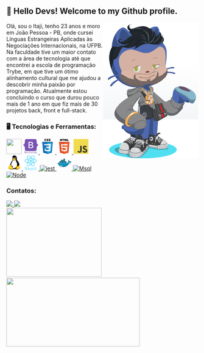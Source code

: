 ## 👋 Hello Devs! Welcome to my Github profile.

<img align="right" width="250px" src="./image/octopus.png">

Olá, sou o Itaji, tenho 23 anos e moro em João Pessoa - PB, onde cursei Línguas Estrangeiras Aplicadas às Negociações Internacionais, na UFPB. Na faculdade tive um maior contato com a área de tecnologia até que encontrei a escola de programação Trybe, em que tive um ótimo alinhamento cultural que me ajudou a descobrir minha paixão por programação. Atualmente estou concluindo o curso que durou pouco mais de 1 ano em que fiz mais de 30 projetos back, front e full-stack.


### 🖥️ Tecnologias e Ferramentas: 
<p align="left">
  <img src="https://cdn.jsdelivr.net/gh/devicons/devicon/icons/git/git-original.svg" width="40" height="40"/>
  <a href="https://getbootstrap.com" target="_blank" rel="noreferrer">
    <img src="https://raw.githubusercontent.com/devicons/devicon/master/icons/bootstrap/bootstrap-plain-wordmark.svg"           alt="bootstrap" width="40" height="40"/>
  </a>
  <a href="https://www.w3schools.com/css/" target="_blank" rel="noreferrer">
    <img src="https://raw.githubusercontent.com/devicons/devicon/master/icons/css3/css3-original-wordmark.svg"                  alt="css3" width="40" height="40"/>
  </a>
  <a href="https://www.w3.org/html/" target="_blank" rel="noreferrer">
    <img src="https://raw.githubusercontent.com/devicons/devicon/master/icons/html5/html5-original-wordmark.svg"                alt="html5" width="40" height="40"/>
  </a>
  <a href="https://developer.mozilla.org/en-US/docs/Web/JavaScript" target="_blank" rel="noreferrer">
    <img src="https://raw.githubusercontent.com/devicons/devicon/master/icons/javascript/javascript-original.svg"             alt="javascript" width="40" height="40"/>
  </a>
  <a href="https://www.linux.org/" target="_blank" rel="noreferrer">
    <img src="https://raw.githubusercontent.com/devicons/devicon/master/icons/linux/linux-original.svg" alt="linux"           width="40" height="40"/>
  </a>
  <a href="https://reactjs.org/" target="_blank" rel="noreferrer">
    <img src="https://raw.githubusercontent.com/devicons/devicon/master/icons/react/react-original-wordmark.svg"                alt="react" width="40" height="40"/>
  </a>
 <a href="https://jestjs.io" target="_blank"> <img src="https://www.vectorlogo.zone/logos/jestjsio/jestjsio-icon.svg" alt="jest" width="40" height="40"/> </a>
  <a href="https://docs.docker.com/engine/reference/commandline/docker/" target="_blank">
    <img src="https://raw.githubusercontent.com/devicons/devicon/master/icons/docker/docker-original.svg" alt="Docker" width="40" height="40"/>
  </a>
   <a href="https://www.mysql.com/support/supportedplatforms/database.html" target="_blank">
     <img alt="Msql" height="40" width="40" src="https://cdn.jsdelivr.net/gh/devicons/devicon/icons/mysql/mysql-plain.svg">
  </a>
  <a href="https://nodejs.org/en/docs/" target="_blank">
    <img alt="Node" height="40" width="40" src="https://cdn.jsdelivr.net/gh/devicons/devicon/icons/nodejs/nodejs-plain.svg">
  </a>
</p>
  
### Contatos:

<a href="https://www.linkedin.com/in/itaji-carvalho" target="_blank">
    <img src="https://img.shields.io/badge/-LinkedIn-%230077B5?style=for-the-badge&logo=linkedin&logoColor=white"             target="_blank"
>
</a>
<a href="ctt.itaji.carvalho@gmail.com" target="_blank">
    <img src="https://img.shields.io/badge/Gmail-D14836?style=for-the-badge&logo=gmail&logoColor=white" target="_blank"
>
</a>

<div>
  <a href="https://github.com/itaji-create">
  <img width="250px" height="180em" src="https://github-readme-stats.vercel.app/api/top-langs/?username=itaji-create&layout=compact&locale='pt-br'&langs_count=7&theme=dracula"/>
  <img width="350px" height="180em" src="https://github-readme-stats.vercel.app/api?username=itaji-create&show_icons=true&theme=dracula&include_all_commits=true&locale='pt-br'&count_private=true"/>
</div>
